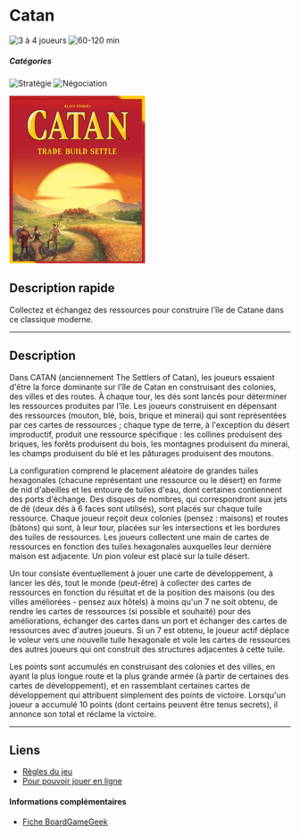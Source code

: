 # Catan

![3 à 4 joueurs](https://img.shields.io/badge/-3%20à%204%20joueurs%20-%23444444)
![60-120 min](https://img.shields.io/badge/-60--120%20min%20-%23444444)

##### Catégories
![Stratégie](https://img.shields.io/badge/-Stratégie-%23444444)
![Négociation](https://img.shields.io/badge/-Négociation-%23444444)

![](img/catan.jpg)

## Description rapide
Collectez et échangez des ressources pour construire l'île de Catane dans ce classique moderne.

---

## Description
Dans CATAN (anciennement The Settlers of Catan), les joueurs essaient d'être la force dominante sur l'île de Catan en construisant des colonies, des villes et des routes. À chaque tour, les dés sont lancés pour déterminer les ressources produites par l'île. Les joueurs construisent en dépensant des ressources (mouton, blé, bois, brique et minerai) qui sont représentées par ces cartes de ressources ; chaque type de terre, à l'exception du désert improductif, produit une ressource spécifique : les collines produisent des briques, les forêts produisent du bois, les montagnes produisent du minerai, les champs produisent du blé et les pâturages produisent des moutons.

La configuration comprend le placement aléatoire de grandes tuiles hexagonales (chacune représentant une ressource ou le désert) en forme de nid d'abeilles et les entoure de tuiles d'eau, dont certaines contiennent des ports d'échange. Des disques de nombres, qui correspondront aux jets de dé (deux dés à 6 faces sont utilisés), sont placés sur chaque tuile ressource. Chaque joueur reçoit deux colonies (pensez : maisons) et routes (bâtons) qui sont, à leur tour, placées sur les intersections et les bordures des tuiles de ressources. Les joueurs collectent une main de cartes de ressources en fonction des tuiles hexagonales auxquelles leur dernière maison est adjacente. Un pion voleur est placé sur la tuile désert.

Un tour consiste éventuellement à jouer une carte de développement, à lancer les dés, tout le monde (peut-être) à collecter des cartes de ressources en fonction du résultat et de la position des maisons (ou des villes améliorées - pensez aux hôtels) à moins qu'un 7 ne soit obtenu, de rendre les cartes de ressources (si possible et souhaité) pour des améliorations, échanger des cartes dans un port et échanger des cartes de ressources avec d'autres joueurs. Si un 7 est obtenu, le joueur actif déplace le voleur vers une nouvelle tuile hexagonale et vole les cartes de ressources des autres joueurs qui ont construit des structures adjacentes à cette tuile.

Les points sont accumulés en construisant des colonies et des villes, en ayant la plus longue route et la plus grande armée (à partir de certaines des cartes de développement), et en rassemblant certaines cartes de développement qui attribuent simplement des points de victoire. Lorsqu'un joueur a accumulé 10 points (dont certains peuvent être tenus secrets), il annonce son total et réclame la victoire.

---

## Liens
- [Règles du jeu](https://www.regledujeu.fr/catane/)
- [Pour pouvoir jouer en ligne](https://colonist.io)

#### Informations complémentaires
- [Fiche BoardGameGeek](https://boardgamegeek.com/boardgame/13/catan)

